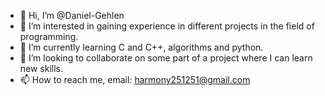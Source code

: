 - 👋 Hi, I’m @Daniel-Gehlen
- 👀 I’m interested in gaining experience in different projects in the field of programming.
- 🌱 I’m currently learning C and C++, algorithms and python.
- 💞️ I’m looking to collaborate on some part of a project where I can learn new skills.
- 📫 How to reach me, email: harmony251251@gmail.com

<!---
Daniel-Gehlen/Daniel-Gehlen is a ✨ special ✨ repository because its `README.md` (this file) appears on your GitHub profile.
You can click the Preview link to take a look at your changes.
--->
